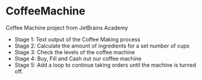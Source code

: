 # CoffeeMachine
Coffee Machine project from JetBrains Academy 
- Stage 1: Text output of the Coffee Making process
- Stage 2: Calculate the amount of ingredients for a set number of cups
- Stage 3: Check the levels of the coffee machine
- Stage 4: Buy, Fill and Cash out our coffee machine
- Stage 5: Add a loop to continue taking orders until the machine is turned off.
